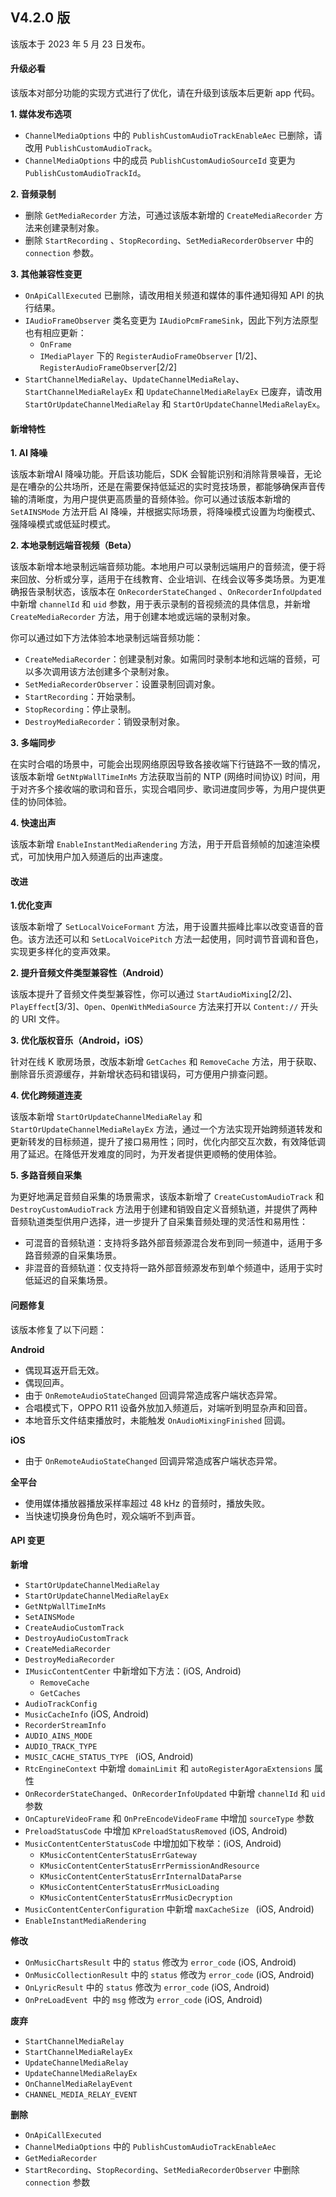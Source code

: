 ## V4.2.0 版

该版本于 2023 年 5 月 23 日发布。

#### 升级必看

该版本对部分功能的实现方式进行了优化，请在升级到该版本后更新 app 代码。

**1. 媒体发布选项**

- `ChannelMediaOptions` 中的 `PublishCustomAudioTrackEnableAec` 已删除，请改用 `PublishCustomAudioTrack`。
- `ChannelMediaOptions` 中的成员 `PublishCustomAudioSourceId` 变更为 `PublishCustomAudioTrackId`。

**2. 音频录制**

- 删除 `GetMediaRecorder` 方法，可通过该版本新增的 `CreateMediaRecorder` 方法来创建录制对象。
- 删除 `StartRecording` 、`StopRecording`、`SetMediaRecorderObserver` 中的 `connection` 参数。

**3. 其他兼容性变更**

- `OnApiCallExecuted` 已删除，请改用相关频道和媒体的事件通知得知 API 的执行结果。
- `IAudioFrameObserver` 类名变更为 `IAudioPcmFrameSink`，因此下列方法原型也有相应更新：
  - `OnFrame`
  - `IMediaPlayer` 下的 `RegisterAudioFrameObserver` [1/2]、`RegisterAudioFrameObserver`[2/2]
- `StartChannelMediaRelay`、`UpdateChannelMediaRelay`、`StartChannelMediaRelayEx` 和 `UpdateChannelMediaRelayEx` 已废弃，请改用 `StartOrUpdateChannelMediaRelay` 和 `StartOrUpdateChannelMediaRelayEx`。

#### 新增特性

**1. AI 降噪**

该版本新增AI 降噪功能。开启该功能后，SDK 会智能识别和消除背景噪音，无论是在嘈杂的公共场所，还是在需要保持低延迟的实时竞技场景，都能够确保声音传输的清晰度，为用户提供更高质量的音频体验。你可以通过该版本新增的 `SetAINSMode` 方法开启 AI 降噪，并根据实际场景，将降噪模式设置为均衡模式、强降噪模式或低延时模式。

**2. 本地录制远端音视频（Beta）**

该版本新增本地录制远端音频功能。本地用户可以录制远端用户的音频流，便于将来回放、分析或分享，适用于在线教育、企业培训、在线会议等多类场景。为更准确报告录制状态，该版本在 `OnRecorderStateChanged` 、`OnRecorderInfoUpdated` 中新增 `channelId` 和 `uid` 参数，用于表示录制的音视频流的具体信息，并新增 `CreateMediaRecorder` 方法，用于创建本地或远端的录制对象。

你可以通过如下方法体验本地录制远端音频功能：

- `CreateMediaRecorder`：创建录制对象。如需同时录制本地和远端的音频，可以多次调用该方法创建多个录制对象。
- `SetMediaRecorderObserver`：设置录制回调对象。
- `StartRecording`：开始录制。
- `StopRecording`：停止录制。
- `DestroyMediaRecorder`：销毁录制对象。

**3. 多端同步**

在实时合唱的场景中，可能会出现网络原因导致各接收端下行链路不一致的情况，该版本新增 `GetNtpWallTimeInMs` 方法获取当前的 NTP (网络时间协议) 时间，用于对齐多个接收端的歌词和音乐，实现合唱同步、歌词进度同步等，为用户提供更佳的协同体验。

 **4. 快速出声**

 该版本新增 `EnableInstantMediaRendering` 方法，用于开启音频帧的加速渲染模式，可加快用户加入频道后的出声速度。

#### 改进

**1.优化变声** 

该版本新增了 `SetLocalVoiceFormant` 方法，用于设置共振峰比率以改变语音的音色。该方法还可以和 `SetLocalVoicePitch` 方法一起使用，同时调节音调和音色，实现更多样化的变声效果。


 **2. 提升音频文件类型兼容性（Android）**

该版本提升了音频文件类型兼容性，你可以通过 `StartAudioMixing`[2/2]、`PlayEffect`[3/3]、`Open`、`OpenWithMediaSource` 方法来打开以 `Content://` 开头的 URI 文件。

**3. 优化版权音乐（Android，iOS）**

针对在线 K 歌房场景，改版本新增 `GetCaches` 和 `RemoveCache` 方法，用于获取、删除音乐资源缓存，并新增状态码和错误码，可方便用户排查问题。

**4. 优化跨频道连麦**

该版本新增 `StartOrUpdateChannelMediaRelay` 和 `StartOrUpdateChannelMediaRelayEx` 方法，通过一个方法实现开始跨频道转发和更新转发的目标频道，提升了接口易用性；同时，优化内部交互次数，有效降低调用了延迟。在降低开发难度的同时，为开发者提供更顺畅的使用体验。


**5. 多路音频自采集**

为更好地满足音频自采集的场景需求，该版本新增了 `CreateCustomAudioTrack` 和 `DestroyCustomAudioTrack` 方法用于创建和销毁自定义音频轨道，并提供了两种音频轨道类型供用户选择，进一步提升了自采集音频处理的灵活性和易用性：

- 可混音的音频轨道：支持将多路外部音频源混合发布到同一频道中，适用于多路音频源的自采集场景。
- 非混音的音频轨道：仅支持将一路外部音频源发布到单个频道中，适用于实时低延迟的自采集场景。


#### 问题修复

该版本修复了以下问题：

**Android**

- 偶现耳返开启无效。
- 偶现回声。
- 由于 `OnRemoteAudioStateChanged` 回调异常造成客户端状态异常。
- 合唱模式下，OPPO R11 设备外放加入频道后，对端听到明显杂声和回音。
- 本地音乐文件结束播放时，未能触发 `OnAudioMixingFinished` 回调。

**iOS**

- 由于 `OnRemoteAudioStateChanged` 回调异常造成客户端状态异常。

**全平台**

- 使用媒体播放器播放采样率超过 48 kHz 的音频时，播放失败。
- 当快速切换身份角色时，观众端听不到声音。

#### API 变更

**新增**

- `StartOrUpdateChannelMediaRelay`
- `StartOrUpdateChannelMediaRelayEx`
- `GetNtpWallTimeInMs`
- `SetAINSMode`
- `CreateAudioCustomTrack`
- `DestroyAudioCustomTrack`
- `CreateMediaRecorder`
- `DestroyMediaRecorder`
- `IMusicContentCenter` 中新增如下方法：(iOS, Android)
  - `RemoveCache`
  - `GetCaches`
- `AudioTrackConfig`
- `MusicCacheInfo` (iOS, Android)
- `RecorderStreamInfo`
- `AUDIO_AINS_MODE`
- `AUDIO_TRACK_TYPE`
- `MUSIC_CACHE_STATUS_TYPE ` (iOS, Android)
- `RtcEngineContext` 中新增 `domainLimit` 和 `autoRegisterAgoraExtensions` 属性
- `OnRecorderStateChanged`、`OnRecorderInfoUpdated` 中新增 `channelId` 和 `uid` 参数
- `OnCaptureVideoFrame` 和 `OnPreEncodeVideoFrame` 中增加 `sourceType` 参数
- `PreloadStatusCode` 中增加 `KPreloadStatusRemoved` (iOS, Android)
- `MusicContentCenterStatusCode` 中增加如下枚举：(iOS, Android)
  - `KMusicContentCenterStatusErrGateway`
  - `KMusicContentCenterStatusErrPermissionAndResource`
  - `KMusicContentCenterStatusErrInternalDataParse`
  - `KMusicContentCenterStatusErrMusicLoading`
  - `KMusicContentCenterStatusErrMusicDecryption`
- `MusicContentCenterConfiguration` 中新增 `maxCacheSize ` (iOS, Android)
- `EnableInstantMediaRendering`

**修改**

- `OnMusicChartsResult` 中的 `status` 修改为 `error_code` (iOS, Android)
- `OnMusicCollectionResult` 中的 `status` 修改为 `error_code` (iOS, Android)
- `OnLyricResult` 中的 `status` 修改为 `error_code` (iOS, Android)
- `OnPreLoadEvent `中的 `msg` 修改为 `error_code` (iOS, Android)

**废弃**

- `StartChannelMediaRelay`
- `StartChannelMediaRelayEx`
- `UpdateChannelMediaRelay`
- `UpdateChannelMediaRelayEx`
- `OnChannelMediaRelayEvent`
- `CHANNEL_MEDIA_RELAY_EVENT`

**删除**

- `OnApiCallExecuted`
- `ChannelMediaOptions` 中的 `PublishCustomAudioTrackEnableAec`
- `GetMediaRecorder`
- `StartRecording`、`StopRecording`、`SetMediaRecorderObserver` 中删除 `connection` 参数